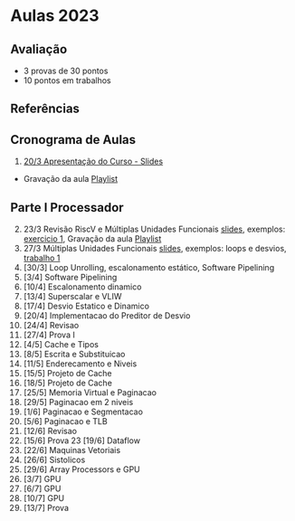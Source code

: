 # Aulas 2023

## Avaliação

* 3 provas de 30 pontos
* 10 pontos em trabalhos

## Referências

## Cronograma de Aulas

1.  [20/3 Apresentação do Curso - Slides ](https://docs.google.com/presentation/d/1_LykWtdGVN7RCOvt1C8jXhd5BZuPTYUz1-FzViksB7w/edit?usp=sharing)
   - Gravação da aula [Playlist]()
## Parte I Processador 
2. 23/3 Revisão RiscV e Múltiplas Unidades Funcionais [slides](https://docs.google.com/presentation/d/14wxD1nXVCHVqidB4S4sbar_OGkiAhkooeNXDyEL-RZ8/edit?usp=sharing), exemplos: [exercicio 1](https://docs.google.com/document/d/1Ib10ajsfOkAV2flKp2jx3ZnB1YXGRCnuYECg1935kz0/edit?usp=sharing), Gravação da aula [Playlist]()
3. 27/3 Múltiplas Unidades Funcionais [slides](https://docs.google.com/presentation/d/14wxD1nXVCHVqidB4S4sbar_OGkiAhkooeNXDyEL-RZ8/edit?usp=sharing), exemplos: loops e desvios, [trabalho 1](https://colab.research.google.com/drive/1f4J8N2_tWvKIXZP-BFO9r1FVh3znhOFv?usp=sharing)
4. [30/3] Loop Unrolling, escalonamento estático, Software Pipelining
5. [3/4]  Software Pipelining 
6. [10/4] Escalonamento dinamico
7. [13/4] Superscalar e VLIW
8. [17/4] Desvio Estatico e Dinamico
9. [20/4] Implementacao do Preditor de Desvio
10. [24/4] Revisao
11. [27/4] Prova I
12. [4/5]  Cache e Tipos
13. [8/5]  Escrita e Substituicao
14. [11/5] Enderecamento e Niveis 
15. [15/5] Projeto de Cache
16. [18/5] Projeto de Cache
17. [25/5] Memoria Virtual e Paginacao
18. [29/5] Paginacao em 2 niveis
19. [1/6] Paginacao e Segmentacao
20. [5/6] Paginacao e TLB
21. [12/6] Revisao
22. [15/6] Prova
23 [19/6]  Dataflow
24. [22/6] Maquinas Vetoriais
25. [26/6] Sistolicos
26. [29/6] Array Processors e GPU
27. [3/7] GPU
28. [6/7] GPU
29. [10/7] GPU
30. [13/7] Prova
 
